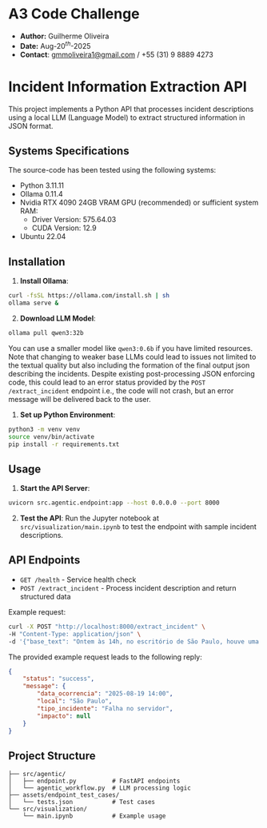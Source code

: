 # A3 Code Challenge

- **Author:** Guilherme Oliveira
- **Date:** Aug-$20^{th}$-2025
- **Contact**: gmmoliveira1@gmail.com / +55 (31) 9 8889 4273

# Incident Information Extraction API

This project implements a Python API that processes incident descriptions using a local LLM (Language Model) to extract structured information in JSON format.

## Systems Specifications

The source-code has been tested using the following systems:

- Python 3.11.11
- Ollama 0.11.4
- Nvidia RTX 4090 24GB VRAM GPU (recommended) or sufficient system RAM:
  - Driver Version: 575.64.03
  - CUDA Version: 12.9
- Ubuntu 22.04

## Installation

1. **Install Ollama**:
```bash
curl -fsSL https://ollama.com/install.sh | sh
ollama serve &
```

2. **Download LLM Model**:
```bash
ollama pull qwen3:32b
```

You can use a smaller model like `qwen3:0.6b` if you have limited resources. Note that changing to weaker base LLMs could lead to issues not limited to the textual quality but also including the formation of the final output json describing the incidents. Despite existing post-processing JSON enforcing code, this could lead to an error status provided by the `POST /extract_incident` endpoint i.e., the code will not crash, but an error message will be delivered back to the user.

1. **Set up Python Environment**:
```bash
python3 -m venv venv
source venv/bin/activate
pip install -r requirements.txt
```

## Usage

1. **Start the API Server**:
```bash
uvicorn src.agentic.endpoint:app --host 0.0.0.0 --port 8000
```

2. **Test the API**:
Run the Jupyter notebook at `src/visualization/main.ipynb` to test the endpoint with sample incident descriptions.

## API Endpoints

- `GET /health` - Service health check
- `POST /extract_incident` - Process incident description and return structured data

Example request:
```bash
curl -X POST "http://localhost:8000/extract_incident" \
-H "Content-Type: application/json" \
-d '{"base_text": "Ontem às 14h, no escritório de São Paulo, houve uma falha no servidor principal"}'
```

The provided example request leads to the following reply:

```json
{
    "status": "success",
    "message": {
        "data_ocorrencia": "2025-08-19 14:00",
        "local": "São Paulo",
        "tipo_incidente": "Falha no servidor",
        "impacto": null
    }
}
```

## Project Structure

```
├── src/agentic/
│   ├── endpoint.py          # FastAPI endpoints
│   └── agentic_workflow.py  # LLM processing logic
├── assets/endpoint_test_cases/
│   └── tests.json           # Test cases
└── src/visualization/
    └── main.ipynb           # Example usage
```
